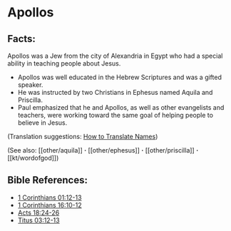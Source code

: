 # Apollos #

## Facts: ##

Apollos was a Jew from the city of Alexandria in Egypt who had a special ability in teaching people about Jesus.

* Apollos was well educated in the Hebrew Scriptures and was a gifted speaker.
* He was instructed by two Christians in Ephesus named Aquila and Priscilla.
* Paul emphasized that he and Apollos, as well as other evangelists and teachers, were working toward the same goal of helping people to believe in Jesus.

(Translation suggestions: [How to Translate Names](en/ta-vol1/translate/man/translate-names))

(See also: [[other/aquila]] **·** [[other/ephesus]] **·** [[other/priscilla]] **·** [[kt/wordofgod]])

## Bible References: ##

* [1 Corinthians 01:12-13](en/tn/1co/help/01/12)
* [1 Corinthians 16:10-12](en/tn/1co/help/16/10)
* [Acts 18:24-26](en/tn/act/help/18/24)
* [Titus 03:12-13](en/tn/tit/help/03/12)